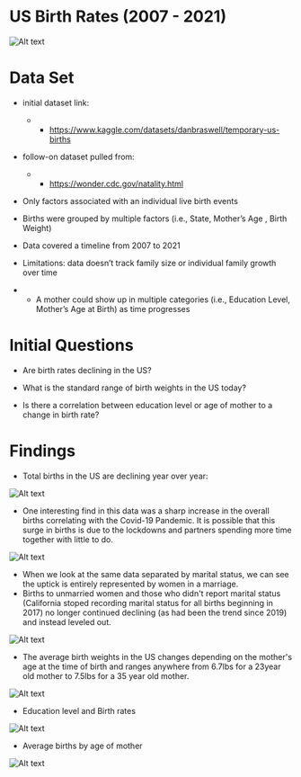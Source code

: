 # US Birth Rates (2007 - 2021)




![Alt text](../US-Birth-Rates_analysis/img/readme_img/image.png)

# Data Set

* initial dataset link:
    * * https://www.kaggle.com/datasets/danbraswell/temporary-us-births
* follow-on dataset pulled from:
    * * https://wonder.cdc.gov/natality.html

* Only factors associated with an individual live birth events


* Births were grouped by multiple factors (i.e., State,  Mother’s Age , Birth Weight)

* Data covered a timeline from 2007 to 2021

* Limitations: data doesn’t track family size or individual family growth over time
* * A mother could show up in multiple categories (i.e., Education Level,  Mother’s Age at Birth) as time progresses

# Initial Questions

* Are birth rates declining in the US?

* What is the standard range of birth weights in the US today?

* Is there a correlation between education level or age of mother to a change in birth rate?

# Findings
* Total births in the US are declining year over year:

![Alt text](../US-Birth-Rates_analysis/img/readme_img/image-2.png)

* One interesting find in this data was a sharp increase in the overall births correlating with the Covid-19 Pandemic.  It is possible that this surge in births is due to the lockdowns and partners spending more time together with little to do.

![Alt text](../US-Birth-Rates_analysis/img/readme_img/image-3.png)

* When we look at the same data separated by marital status, we can see the uptick is entirely represented by women in a marriage.
* Births to unmarried women and those who didn't report marital status (California stoped recording marital status for all births beginning in 2017) no longer continued declining (as had been the trend since 2019) and instead leveled out.

![Alt text](../US-Birth-Rates_analysis/img/readme_img/image-4.png)

* The average birth weights in the US changes depending on the mother's age at the time of birth and ranges anywhere from 6.7lbs for a 23year old mother to 7.5lbs for a 35 year old mother.

![Alt text](../US-Birth-Rates_analysis/img/readme_img/image-5.png)

* Education level and Birth rates 

![Alt text](../US-Birth-Rates_analysis/img/readme_img/image-7.png)

* Average births by age of mother

![Alt text](../US-Birth-Rates_analysis/img/readme_img/image-6.png)



